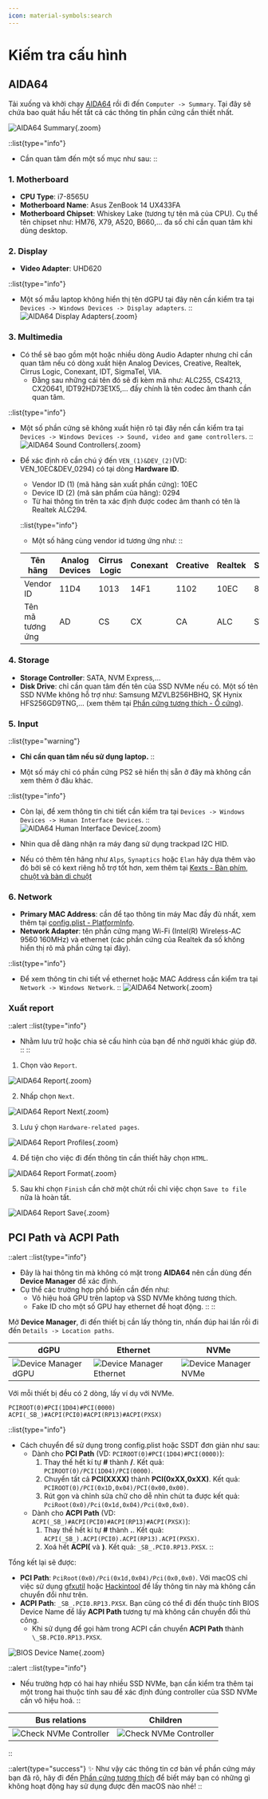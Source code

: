 ```yaml
---
icon: material-symbols:search
---
```


# Kiếm tra cấu hình

## AIDA64

Tải xuống và khởi chạy [AIDA64](https://www.aida64.com/) rồi đi đến `Computer -> Summary`. Tại đây sẽ chứa bao quát hầu hết tất cả các thông tin phần cứng cần thiết nhất.

![AIDA64 Summary](https://i.imgur.com/61Zv43m.png){.zoom}

::list{type="info"}
- Cần quan tâm đến một số mục như sau:
::

### 1. Motherboard
- **CPU Type**: i7-8565U
- **Motherboard Name**: Asus ZenBook 14 UX433FA
- **Motherboard Chipset**: Whiskey Lake (tương tự tên mã của CPU). Cụ thể tên chipset như: HM76, X79, A520, B660,... đa số chỉ cần quan tâm khi dùng desktop.

### 2. Display
- **Video Adapter**: UHD620

::list{type="info"}
- Một số mẫu laptop không hiển thị tên dGPU tại đây nên cần kiểm tra tại `Devices -> Windows Devices -> Display adapters`.
::
![AIDA64 Display Adapters](https://i.imgur.com/RsSgS6E.png){.zoom}

### 3. Multimedia
- Có thể sẽ bao gồm một hoặc nhiều dòng Audio Adapter nhưng chỉ cần quan tâm nếu có dòng xuất hiện Analog Devices, Creative, Realtek, Cirrus Logic, Conexant, IDT, SigmaTel, VIA.
    - Đằng sau những cái tên đó sẽ đi kèm mã như: ALC255, CS4213, CX20641, IDT92HD73E1X5,... đấy chính là tên codec âm thanh cần quan tâm.

::list{type="info"}
- Một số phần cứng sẽ không xuất hiện rõ tại đây nền cần kiểm tra tại `Devices -> Windows Devices -> Sound, video and game controllers`.
::
![AIDA64 Sound Controllers](https://i.imgur.com/sgV2CL3.png){.zoom}
- Để xác định rõ cần chú ý đến `VEN_(1)&DEV_(2)`(VD: VEN_10EC&DEV_0294) có tại dòng **Hardware ID**.
    - Vendor ID (1) (mã hãng sản xuất phần cứng): 10EC
    - Device ID (2) (mã sản phẩm của hãng): 0294
    - Từ hai thông tin trên ta xác định được codec âm thanh có tên là Realtek ALC294.

    ::list{type="info"}
    - Một số hãng cùng vendor id tương ứng như:
    ::

    | Tên hãng         | Analog Devices | Cirrus Logic | Conexant | Creative | Realtek | SigmaTel | VIA  |
    | --------         | -------------- | ------------ | -------- | -------- | ------- | -------- | ---  |
    | Vendor ID        | 11D4           | 1013         | 14F1     | 1102     | 10EC    | 8384     | 1106 |
    | Tên mã tương ứng | AD             | CS           | CX       | CA       | ALC     | STA      | VT   |

### 4. Storage
- **Storage Controller**: SATA, NVM Express,...
- **Disk Drive**: chỉ cần quan tâm đến tên của SSD NVMe nếu có. Một số tên SSD NVMe không hỗ trợ như: Samsung MZVLB256HBHQ, SK Hynix HFS256GD9TNG,... (xem thêm tại [Phần cứng tương thích - Ổ cứng](./hardware-supported#ổ-cứng)).

### 5. Input

::list{type="warning"}
- **Chỉ cần quan tâm nếu sử dụng laptop.**
::

- Một số máy chỉ có phần cứng PS2 sẽ hiển thị sẵn ở đây mà không cần xem thêm ở đâu khác.

::list{type="info"}
- Còn lại, để xem thông tin chi tiết cần kiểm tra tại `Devices -> Windows Devices -> Human Interface Devices`.
::
![AIDA64 Human Interface Device](https://i.imgur.com/qcnpjNL.png){.zoom}

- Nhìn qua dễ dàng nhận ra máy đang sử dụng trackpad I2C HID.
- Nếu có thêm tên hãng như `Alps`, `Synaptics` hoặc `Elan` hãy dựa thêm vào đó bởi sẽ có kext riêng hỗ trợ tốt hơn, xem thêm tại [Kexts - Bàn phím, chuột và bàn di chuột](/gathering-files/kexts#bàn-phím-chuột-và-bàn-di-chuột)

### 6. Network
- **Primary MAC Address**: cần để tạo thông tin máy Mac đầy đủ nhất, xem thêm tại [config.plist - PlatformInfo](/gathering-files/config/platforminfo).
- **Network Adapter**: tên phần cứng mạng Wi-Fi (Intel(R) Wireless-AC 9560 160MHz) và ethernet (các phần cứng của Realtek đa số không hiển thị rõ mã phần cứng tại đây).

::list{type="info"}
- Để xem thông tin chi tiết về ethernet hoặc MAC Address cần kiểm tra tại `Network -> Windows Network`.
::
![AIDA64 Network](https://i.imgur.com/g5kixkG.png){.zoom}

### Xuất report

::alert
::list{type="info"}
- Nhằm lưu trữ hoặc chia sẻ cấu hình của bạn để nhờ người khác giúp đỡ.
::
::

1. Chọn vào `Report`.

![AIDA64 Report](https://i.imgur.com/L2S9KrD.png){.zoom}

2. Nhấp chọn `Next`.

![AIDA64 Report Next](https://i.imgur.com/uWIvUMV.png){.zoom}

3. Lưu ý chọn `Hardware-related pages`.

![AIDA64 Report Profiles](https://i.imgur.com/vgo7wAk.png){.zoom}

4. Để tiện cho việc đi đến thông tin cần thiết hãy chọn `HTML`.

![AIDA64 Report Format](https://i.imgur.com/lEnf2PD.png){.zoom}

5. Sau khi chọn `Finish` cần chờ một chút rồi chỉ việc chọn `Save to file` nữa là hoàn tất.

![AIDA64 Report Save](https://i.imgur.com/OqtWR8n.png){.zoom}

## PCI Path và ACPI Path

::alert
::list{type="info"}
- Đây là hai thông tin mà không có mặt trong **AIDA64** nên cần dùng đến **Device Manager** để xác định.
- Cụ thể các trường hợp phổ biến cần đến như:
    - Vô hiệu hoá GPU trên laptop và SSD NVMe không tương thích.
    - Fake ID cho một số GPU hay ethernet để hoạt động.
::
::

Mở **Device Manager**, đi đến thiết bị cần lấy thông tin, nhấn đúp hai lần rồi đi đến `Details -> Location paths`.

| dGPU | Ethernet | NVMe |
| ---- | -------- | ---- |
| ![Device Manager dGPU](https://i.imgur.com/vWy5PRI.png) | ![Device Manager Ethernet](https://i.imgur.com/Zh3kzTL.png) | ![Device Manager NVMe](https://i.imgur.com/vcCnknE.png) |

Với mỗi thiết bị đều có 2 dòng, lấy ví dụ với NVMe.

```
PCIROOT(0)#PCI(1D04)#PCI(0000)
ACPI(_SB_)#ACPI(PCI0)#ACPI(RP13)#ACPI(PXSX)
```

::list{type="info"}
- Cách chuyển để sử dụng trong config.plist hoặc SSDT đơn giản như sau:
    - Dành cho **PCI Path** (VD: `PCIROOT(0)#PCI(1D04)#PCI(0000)`):
        1. Thay thế hết kí tự **#** thành **/**. Kết quả: `PCIROOT(0)/PCI(1D04)/PCI(0000)`.
        2. Chuyển tất cả **PCI(XXXX)** thành **PCI(0xXX,0xXX)**. Kết quả: `PCIROOT(0)/PCI(0x1D,0x04)/PCI(0x00,0x00)`.
        3. Rút gọn và chỉnh sửa chữ cho dễ nhìn chút ta được kết quả: `PciRoot(0x0)/Pci(0x1d,0x04)/Pci(0x0,0x0)`.
    - Dành cho **ACPI Path** (VD: `ACPI(_SB_)#ACPI(PCI0)#ACPI(RP13)#ACPI(PXSX)`):
        1. Thay thế hết kí tự **#** thành **.**. Kết quả: `ACPI(_SB_).ACPI(PCI0).ACPI(RP13).ACPI(PXSX)`.
        2. Xoá hết **ACPI(** và **)**. Kết quả: `_SB_.PCI0.RP13.PXSX`.
::

Tổng kết lại sẽ được:

- **PCI Path**: `PciRoot(0x0)/Pci(0x1d,0x04)/Pci(0x0,0x0)`. Với macOS chỉ việc sử dụng [gfxutil](https://github.com/acidanthera/gfxutil/releases) hoặc [Hackintool](https://github.com/benbaker76/Hackintool) để lấy thông tin này mà không cần chuyển đổi như trên.
- **ACPI Path**: `_SB_.PCI0.RP13.PXSX`. Bạn cũng có thể đi đến thuộc tính BIOS Device Name để lấy **ACPI Path** tương tự mà không cần chuyển đổi thủ công.
    - Khi sử dụng để gọi hàm trong ACPI cần chuyển **ACPI Path** thành `\_SB.PCI0.RP13.PXSX`.

![BIOS Device Name](https://i.imgur.com/o7yypwW.png){.zoom}

::alert
::list{type="info"}
- Nếu trường hợp có hai hay nhiều SSD NVMe, bạn cần kiểm tra thêm tại một trong hai thuộc tính sau để xác định đúng controller của SSD NVMe cần vô hiệu hoá.
::

| Bus relations | Children |
| :-----------: | :------: |
| ![Check NVMe Controller](https://i.imgur.com/Ndgv2xy.png) | ![Check NVMe Controller](https://i.imgur.com/sTWANBD.png) |
::

::alert{type="success"}
✨ Như vậy các thông tin cơ bản về phần cứng máy bạn đã rõ, hãy đi đến [Phần cứng tương thích](./hardware-supported) để biết máy bạn có những gì không hoạt động hay sử dụng được đến macOS nào nhé!
::